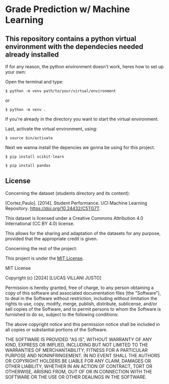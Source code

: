 
# Grade Prediction w/ Machine Learning

## This repository contains a python virtual environment with the dependecies needed already installed

If for any reason, the python environment doesn't work, heres how to set up your own:

Open the terminal and type:

`$ python -m venv path/to/your/virtual/environment`

or

`$ python -m venv .`

If you're already in the directory you want to start the virtual environment.

Last, activate the virtual environment, using:

`$ source bin/activate`


Next we wanna install the depencies we gonna be using for this project.

`$ pip install scikit-learn`

`$ pip install pandas`

## License

Concerning the dataset (students directory and its content):

[Cortez,Paulo]. [2014]. Student Performance. UCI Machine Learning Repository. https://doi.org/10.24432/C5TG7T.

This dataset is licensed under a Creative Commons Attribution 4.0 International (CC BY 4.0) license.

This allows for the sharing and adaptation of the datasets for any purpose, provided that the appropriate credit is given.



Concerning the rest of the project:

This project is under the [MIT License](https://opensource.org/licenses/MIT).

MIT License

Copyright (c) [2024] [LUCAS VILLANI JUSTO]

Permission is hereby granted, free of charge, to any person obtaining a copy
of this software and associated documentation files (the "Software"), to deal
in the Software without restriction, including without limitation the rights
to use, copy, modify, merge, publish, distribute, sublicense, and/or sell
copies of the Software, and to permit persons to whom the Software is
furnished to do so, subject to the following conditions:

The above copyright notice and this permission notice shall be included in all
copies or substantial portions of the Software.

THE SOFTWARE IS PROVIDED "AS IS", WITHOUT WARRANTY OF ANY KIND, EXPRESS OR
IMPLIED, INCLUDING BUT NOT LIMITED TO THE WARRANTIES OF MERCHANTABILITY,
FITNESS FOR A PARTICULAR PURPOSE AND NONINFRINGEMENT. IN NO EVENT SHALL THE
AUTHORS OR COPYRIGHT HOLDERS BE LIABLE FOR ANY CLAIM, DAMAGES OR OTHER
LIABILITY, WHETHER IN AN ACTION OF CONTRACT, TORT OR OTHERWISE, ARISING FROM,
OUT OF OR IN CONNECTION WITH THE SOFTWARE OR THE USE OR OTHER DEALINGS IN THE
SOFTWARE.
